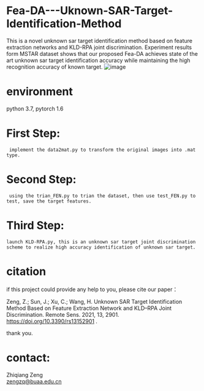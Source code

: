# Fea-DA---Uknown-SAR-Target-Identification-Method
This is a novel unknown sar target identification method based on feature extraction networks and KLD-RPA joint discrimination. Experiment results form MSTAR dataset shows that our proposed Fea-DA achieves state of the art unknown sar target identification accuracy while maintaining the high recognition accuracy of known target.
![image](https://user-images.githubusercontent.com/44805578/169702120-7abb6bd6-3fa3-4bff-a49d-8456b6ad5be7.png)

# environment

python 3.7, pytorch 1.6 

# First Step:

     implement the data2mat.py to transform the original images into .mat type.

# Second Step:

     using the trian_FEN.py to trian the dataset, then use test_FEN.py to test, save the target features.

# Third Step:
    
    launch KLD-RPA.py, this is an unknown sar target joint discrimination scheme to realize high accuracy identification of unknown sar target.

# citation

if this project could provide any help to you, please cite our paper：

Zeng, Z.; Sun, J.; Xu, C.; Wang, H. Unknown SAR Target Identification Method Based on Feature Extraction Network and KLD–RPA Joint Discrimination. Remote Sens. 2021, 13, 2901. https://doi.org/10.3390/rs13152901     .

thank you.

# contact:  
Zhiqiang Zeng  
zengzq@buaa.edu.cn
